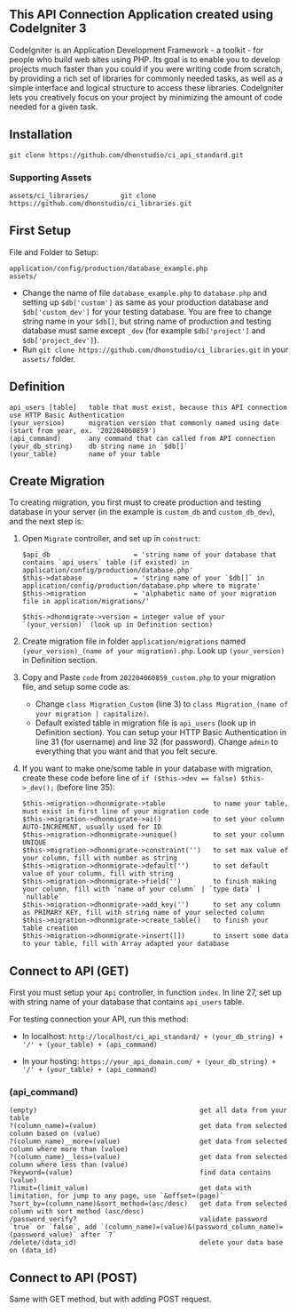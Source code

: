 This API Connection Application created using CodeIgniter 3
-----------------------------------------------------------

CodeIgniter is an Application Development Framework - a toolkit - for people
who build web sites using PHP. Its goal is to enable you to develop projects
much faster than you could if you were writing code from scratch, by providing
a rich set of libraries for commonly needed tasks, as well as a simple
interface and logical structure to access these libraries. CodeIgniter lets
you creatively focus on your project by minimizing the amount of code needed
for a given task.

Installation
------------

```
git clone https://github.com/dhonstudio/ci_api_standard.git
```

### Supporting Assets

```
assets/ci_libraries/        git clone https://github.com/dhonstudio/ci_libraries.git
```

First Setup
-----------

File and Folder to Setup:

```
application/config/production/database_example.php
assets/
```

- Change the name of file `database_example.php` to `database.php` and setting up `$db['custom']` as same as your production database and `$db['custom_dev']` for your testing database. You are free to change string name in your `$db[]`, but string name of production and testing database must same except `_dev` (for example `$db['project']` and `$db['project_dev']`).
- Run `git clone https://github.com/dhonstudio/ci_libraries.git` in your `assets/` folder.

Definition
----------

```
api_users [table]   table that must exist, because this API connection use HTTP Basic Authentication
(your_version)      migration version that commonly named using date (start from year, ex. '202204060859')
(api_command)       any command that can called from API connection
(your_db_string)    db string name in `$db[]`
(your_table)        name of your table
```

Create Migration
----------------

To creating migration, you first must to create production and testing database in your server (in the example is `custom_db` and `custom_db_dev`), and the next step is:
1. Open `Migrate` controller, and set up in `construct`:

    ```
    $api_db                     = 'string name of your database that contains `api_users` table (if existed) in application/config/production/database.php'
    $this->database             = 'string name of your `$db[]` in application/config/production/database.php where to migrate'
    $this->migration            = 'alphabetic name of your migration file in application/migrations/'

    $this->dhonmigrate->version = integer value of your `(your_version)` (look up in Definition section)
    ```

2. Create migration file in folder `application/migrations` named `(your_version)_(name of your migration).php`. Look up `(your_version)` in Definition section.

3. Copy and Paste `code` from `202204060859_custom.php` to your migration file, and setup some code as:

    - Change `class Migration_Custom` (line 3) to `class Migration_(name of your migration | capitalize)`.
    - Default existed table in migration file is `api_users` (look up in Definition section). You can setup your HTTP Basic Authentication in line 31 (for username) and line 32 (for password). Change `admin` to everything that you want and that you felt secure.

4. If you want to make one/some table in your database with migration, create these code before line of `if ($this->dev == false) $this->_dev();` (before line 35):

    ```
    $this->migration->dhonmigrate->table            to name your table, must exist in first line of your migration code
    $this->migration->dhonmigrate->ai()             to set your column AUTO-INCREMENT, usually used for ID
    $this->migration->dhonmigrate->unique()         to set your column UNIQUE
    $this->migration->dhonmigrate->constraint('')   to set max value of your column, fill with number as string
    $this->migration->dhonmigrate->default('')      to set default value of your column, fill with string
    $this->migration->dhonmigrate->field('')        to finish making your column, fill with `name of your column` | `type data` | `nullable`
    $this->migration->dhonmigrate->add_key('')      to set any column as PRIMARY KEY, fill with string name of your selected column
    $this->migration->dhonmigrate->create_table()   to finish your table creation
    $this->migration->dhonmigrate->insert([])       to insert some data to your table, fill with Array adapted your database
    ```

Connect to API (GET)
--------------------

First you must setup your `Api` controller, in function `index`. In line 27, set up with string name of your database that contains `api_users` table.

For testing connection your API, run this method:

- In localhost:
    `http://localhost/ci_api_standard/ + (your_db_string) + '/' + (your_table) + (api_command)`

- In your hosting:
    `https://your_api_domain.com/ + (your_db_string) + '/' + (your_table) + (api_command)`

### (api_command)

```
(empty)                                         get all data from your table
?(column_name)=(value)                          get data from selected column based on (value)
?(column_name)__more=(value)                    get data from selected column where more than (value)
?(column_name)__less=(value)                    get data from selected column where less than (value)
?keyword=(value)                                find data contains (value)
?limit=(limit_value)                            get data with limitation, for jump to any page, use `&offset=(page)`
?sort_by=(column_name)&sort_method=(asc/desc)   get data from selected column with sort method (asc/desc)
/password_verify?                               validate password `true` or `false`, add `(column_name)=(value)&(password_column_name)=(password_value)` after `?`
/delete/(data_id)                               delete your data base on (data_id)

```

Connect to API (POST)
---------------------

Same with GET method, but with adding POST request.